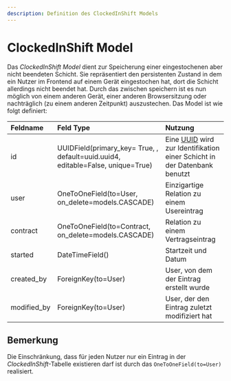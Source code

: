 ```yaml
---
description: Definition des ClockedInShift Models
---
```


# ClockedInShift Model

Das _ClockedInShift Model_ dient zur Speicherung einer eingestochenen aber nicht beendeten Schicht. Sie repräsentiert den
persistenten Zustand in dem ein Nutzer im Frontend auf einem Gerät eingestochen hat, dort die Schicht allerdings nicht beendet hat.
Durch das zwischen speichern ist es nun möglich von einem anderen Gerät, einer anderen Browsersitzung oder nachträglich
(zu einem anderen Zeitpunkt) auszustechen. Das Model ist wie folgt definiert:

| Feldname | Feld Type | Nutzung |
| :--- | :--- | :--- |
| id | UUIDField\(primary\_key= True, , default=uuid.uuid4, editable=False, unique=True\) | Eine [UUID](https://de.wikipedia.org/wiki/Universally_Unique_Identifier) wird zur Identifikation einer Schicht in der Datenbank benutzt |
| user | OneToOneField\(to=User, on_delete=models.CASCADE\) | Einzigartige Relation zu einem Usereintrag |
| contract | OneToOneField\(to=Contract, on_delete=models.CASCADE\) | Relation zu einem Vertragseintrag |
| started | DateTimeField\(\) | Startzeit und Datum |
| created\_by | ForeignKey\(to=User\) | User, von dem der Eintrag erstellt wurde |
| modified\_by | ForeignKey\(to=User\) | User, der den Eintrag zuletzt modifiziert hat |

## Bemerkung

Die Einschränkung, dass für jeden Nutzer nur ein Eintrag in der _ClockedInShift_-Tabelle existieren darf ist
durch das `OneToOneField(to=User)` realisiert.
